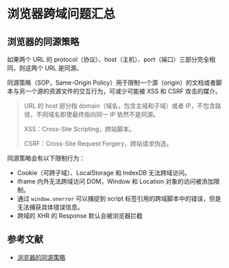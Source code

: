 # 浏览器跨域问题汇总

## 浏览器的同源策略

如果两个 URL 的 protocol（协议）、host（主机）、port（端口）三部分完全相同，则这两个 URL 是同源。

同源策略（SOP，Same-Origin Policy）用于限制一个源（origin）的文档或者脚本与另一个源的资源文件的交互行为，可减少可能被 XSS 和 CSRF 攻击的媒介。

> URL 的 host 部分指 domain（域名，包含主域和子域）或者 IP，不包含路径，不同域名即使最终指向同一 IP 依然不是同源。
>
> XSS：Cross-Site Scripting，跨站脚本。
>
> CSRF：Cross-Site Request Forgery，跨站请求伪造。

同源策略会有以下限制行为：

* Cookie（可跨子域）、LocalStorage 和 IndexDB 无法跨域访问。
* iframe 内外无法跨域访问 DOM，Window 和 Location 对象的访问被添加限制。
* 通过 `window.onerror` 可以捕捉到 script 标签引用的跨域脚本中的错误，但是无法捕获具体错误信息。
* 跨域的 XHR 的 Response 默认会被浏览器拦截

## 参考文献

* [浏览器的同源策略](https://developer.mozilla.org/zh-CN/docs/Web/Security/Same-origin_policy)



